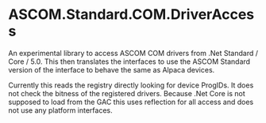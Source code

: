 # ASCOM.Standard.COM.DriverAccess

An experimental library to access ASCOM COM drivers from .Net Standard / Core / 5.0. This then translates the interfaces to use the ASCOM Standard version of the interface to behave the same as Alpaca devices.

Currently this reads the registry directly looking for device ProgIDs. It does not check the bitness of the registered drivers. Because .Net Core is not supposed to load from the GAC this uses reflection for all access and does not use any platform interfaces.